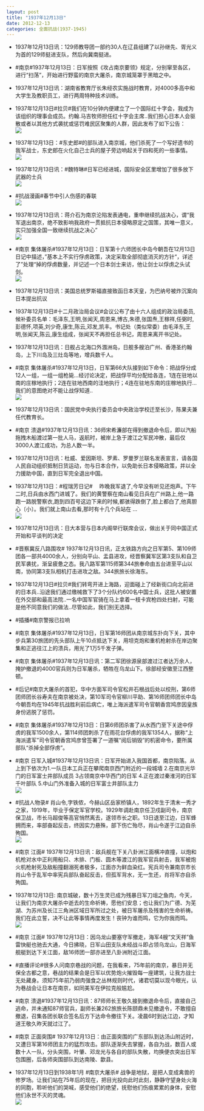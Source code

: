 ```yaml
---
layout: post
title: "1937年12月13日"
date: 2012-12-13
categories: 全面抗战(1937-1945)
---
```


<meta name="referrer" content="no-referrer" />

- 1937年12月13日讯：129师教导团一部约30人在辽县组建了以孙继先、胥光义为首的129师挺进支队，然后向冀南挺进。 

- #南京#1937年12月13日：日军按照《攻占南京要领》规定，分别窜至各区，进行“扫荡”，开始进行野蛮的南京大屠杀，南京城笼罩于黑暗之中。 

- 1937年12月13日讯：湖南省教育厅长朱经农实施战时教育，对4000多高中和大学生及教职员工，进行两周特种技术训练。 

- 1937年12月13日#拉贝#我们在10分钟内便建立了一个国际红十字会，我成为该组织的理事会成员。约翰.马吉牧师担任红十字会主席..我们担心日本人会驱散或者以其他方式袭扰或惩罚难民区聚集的人群，因此发布了如下公告： <br/><img src="https://ww2.sinaimg.cn/large/aca367d8jw1dzsg4njymcj.jpg" />

- 1937年12月13日：#东史郎#的部队进入南京城，他们杀死了一个写好遗书的我军战士，东史郎在火化自己士兵的屋子旁边响起关于四和死的一些事情。 <br/><img src="https://ww2.sinaimg.cn/large/aca367d8jw1dzsfixe0voj.jpg" />

- 1937年12月13日讯：#魏特琳#日军已经进城，国际安全区里增加了很多放下武器的士兵 <br/><img src="https://ww4.sinaimg.cn/large/aca367d8jw1dzsf8uo9nzj.jpg" />

- #抗战漫画#春节中引人伤感的春联 <br/><img src="https://ww3.sinaimg.cn/large/aca367d8jw1dzsd2ean2yj.jpg" />

- 1937年12月13日讯：蒋介石为南京沦陷发表通电，重申继续抗战决心，谓“我军退出南京，绝不致影响我政府一贯抵抗日本侵略原定之国策，其唯一意义，实只加强全国一致继续抗战之决心” <br/><img src="https://ww1.sinaimg.cn/large/aca367d8jw1dzsc24jr5nj.jpg" />

- #南京 集体屠杀#1937年12月13日：日军第十六师团长中岛今朝吾在12月13日日记中描述，”基本上不实行俘虏政策，决定采取全部彻底消灭的方针“，详述了”处理“掉的俘虏数量，并记述一个日本剑士来访，他让剑士以俘虏之头试剑。 <br/><img src="https://ww1.sinaimg.cn/large/aca367d8jw1dzsbh9cnjhj.jpg" />

- 1937年12月13日讯：美国总统罗斯福直接致函日本天皇，为巴纳号被炸沉案向日本提出抗议 

- 1937年12月13日#十二月政治局会议#会议公布了由十六人组成的政治局委员,候补委员名单：毛泽东,王明,张闻天,周恩来,博古,朱德,张国焘,王稼祥,任弼时,彭德怀,项英,刘少奇,康生,陈云,邓发,凯丰。书记处（类似常委）由毛泽东,王明,张闻天,陈云,康生组成，张闻天不再担任总书记，周恩来离开书记处。 

- 1937年12月13日讯：日舰占北海口外涠洲岛，日舰多艘泊广州、香港圣约翰岛，上下川岛及三灶岛等地，增兵数千人。 

- #南京 集体屠杀#1937年12月13日，日军第66大队接到如下命令：把战俘分成12人一组，一组一组枪毙...经讨论决定，把战俘平均分配给各连，1连在驻地以南的庄稼地执行；2连在驻地西南的洼地执行；4连在驻地东南的庄稼地执行...我们的意图绝对不能让战俘知道.. <br/><img src="https://ww3.sinaimg.cn/large/aca367d8gw1dzs7t6h7iqj.jpg" />

- 1937年12月13日讯：国民党中央执行委员会中央政治学校迁至长沙，陈果夫兼任代教育长。 

- #南京 溃退#1937年12月13日讯：36师宋希濂部在得到撤退命令后，即以汽船拖拽木船渡过第一批人马，返航时，被岸上急于渡江之军民冲散，最后仅3000人渡江成功，为总人数一半。 

- 1937年12月13日讯：杜威、爱因斯坦、罗素、罗曼罗兰联名发表宣言，请各国人民自动组织抵制日货运动，勿与日本合作，以免助长日本侵略政策，并以全力援助中国，直到日军完全退出中国。 

- 1937年12月13日：#程瑞芳日记# 　昨晚我军退了,今早没有听见还炮声。下午二时,日兵由水西门进城了。我们的黄警察在南山看见日兵在广州路上,他一路跑一路脱警察衣,跑到四百号这边下来的时候,都骇得跌倒了,脸上都白了,他真胆心〔小〕。我们就上南山去看,那时有十几个兵站在 ...  <br/><img src="https://ww1.sinaimg.cn/large/aca367d8jw1dzryrnaknvj.jpg" />

- 1937年12月13日讯：日大本营与日本内阁举行联席会议，做出关于同中国正式开始和平谈判的决定 

- #晋察冀反八路围攻# 1937年12月13日讯，正太铁路方向之日军第5、第109师团各一部共4000余人，分别向平山、盂县进攻，经晋察冀军区第3支队和自卫民军袭扰，渐呈疲惫之态。我八路军第115师第344旅奉命由五台进至平山以南，协同第3支队相机打击进攻之敌。344旅旅长徐海东。 

- 1937年12月13日#拉贝#我们转弯开进上海路，迎面碰上了经新街口向北前进的日本兵..沿途我们通过缴械救下了3个分队约600名中国士兵，这批人被安置在外交部和最高法院..一名中国军官骑在马上拿着一枝卡宾枪四处扫射，可能是他不同意我们的做法..尽管如此，我们别无选择。 

- #插播#南京警报已拉响 

- #南京 集体屠杀#1937年12月13日，日军第16师团从南京城东扑向下关，其中步兵第30旅团的先头部队上午10点抵达下关，用坦克炮和重机枪射杀在岸边聚集和正逃往江上的溃兵，用光了1万5千发子弹。 

- #南京 集体屠杀#1937年12月13日讯：第二军团徐源泉部渡过江者达万余人，掩护撤退的4000官兵则为日军屠杀，牺牲在乌龙山下。徐部经安徽至江西整顿。 

- #后记#南京大屠杀的首犯，华中方面军司令官松井石根战后处以绞刑，第6师团师团长谷寿夫在南京被处决，第10军司令官柳川平助、第16师团师团长中岛今朝吾均在1945年抗战胜利前后病亡，唯上海派遣军司令官朝香宫鸠彦因皇族身份逃脱了惩罚。 

- #南京 集体屠杀#1937年12月13日：日第6师团杀害了从水西门至下关途中俘虏的我军1500余人，第114师团刺杀了在雨花台俘虏的我军1354人，据称“上海派遣军”司令官朝香宫鸠彦曾签署了一道嘱“阅后销毁”的机密命令，要所属部队“杀掉全部俘虏”。 

- #南京 日军入城#1937年12月13日讯：日军开始进入我国首都，南京陷落。从上到下依次为1.一队日本工兵正在攀爬南京西门附近的一段城墙 2.在南京光华门的日军富士井部队成员 3占领南京中华西门的日军 4.正在渡过秦淮河的日军千叶部队 5.中山门外准备入城的日军富士井部队主力 <br/><img src="https://ww4.sinaimg.cn/large/aca367d8jw1dzrrtmxpodj.jpg" />

- #抗战人物录# 肖山令,字铁侬，今赫山区岳家桥镇人，1892年生于清末一秀才之家，1919年，毕业于保定军官学校。1929年调赴南京任卫戍副司令，南京保卫战，市长马超俊等高官悄然离去，遂领市长之职。13日退至江边，日军蜂拥而来，率部奋起反击，终因实力悬殊，部下伤亡殆尽，肖山令遂于江边自杀殉国。 <br/><img src="https://ww2.sinaimg.cn/large/aca367d8jw1dzrqo5ho8aj.jpg" />

- #南京 江面# 1937年12月13日讯：敌兵舰在下关八卦洲江面横冲直撞，以炮和机枪对水中正利用船只、木排、门板、圆木等渡江的我军官兵射击，我军被炮火机枪射死及敌船撞翻溺死者极多，江面亦为鲜血染红。宪兵司令兼南京市长肖山令于乱军中率宪兵部队奋起反击，但孤军背水，无一生还，肖将军亦自杀殉国。 

- 1937年12月13日: 南京城破，数十万生灵已成为残暴日军刀俎之鱼肉，今天，让我们为南京大屠杀中逝去的生命祈祷，愿他们安息；也让我们为广德、为芜湖、为苏州及长江三角洲区域日军所过之处，被日军屠杀及残害的生命祈祷。我们在此立誓，决不让此等事情再度发生！丧钟为谁而鸣，它为你我而鸣。 <br/><img src="https://ww1.sinaimg.cn/large/aca367d8jw1dzrq3emov2j.jpg" />

- #南京 江面# 1937年12月13日：因乌龙山要塞守军撤走，海军4艘“文天祥”鱼雷快艇也驰去大通，今日拂晓，日军山田支队未经战斗即占领乌龙山，日海军舰艇到达下关江面，敌16师团一部亦进至八卦洲附近江面。 

- #直播评论#很多人问南京巷战的问题，在我看来，75年前的南京，暴日并无保全古都之意，巷战的结果会是日军以优势炮火摧毁每一座建筑，让我方战士无处藏身。须知75年前乃弱肉强食之丛林规则时代，诸君切莫以现今眼光，认为巷战会让日本在南京，如同美军在伊拉克般尴尬。 

- #南京 溃退#1937年12月13日讯：87师师长王敬久接到撤退命令后，直接自己逃命，并未通知87师官兵，副师长兼262旅旅长陈颐鼎未见撤退令，不敢擅自撤退，召集各团长联合签名后方下达命令撤往下关。凌晨6时到达江边，才知道王敬久昨天就过江了。 

- #南京 正面突围# 1937年12月13日：由正面突围的广东部队到达汤山附近时，又遭日军第16师团主力的猛烈攻击。部队逐渐失去掌握，各自为战，数百人或数十人一队，分头突围，叶肇、邓龙光与各自的部队失散，均换便衣突出日军包围圈，后各师突围部队到达南陵、歙县。 

- 1937年12月13日到1938年1月 #南京大屠杀# 战争是地狱，是把人变成禽兽的修罗场。让我们站在75年后的现在，把目光投向此时此刻，静静守望身处火海的同胞，聆听他们的哭喊，感受他们的绝望，抚慰他们伤痕累累的身体，安慰他们永世不灭的灵魂。 <br/><img src="https://ww2.sinaimg.cn/large/aca367d8jw1dzrdyjrvogj.jpg" />

